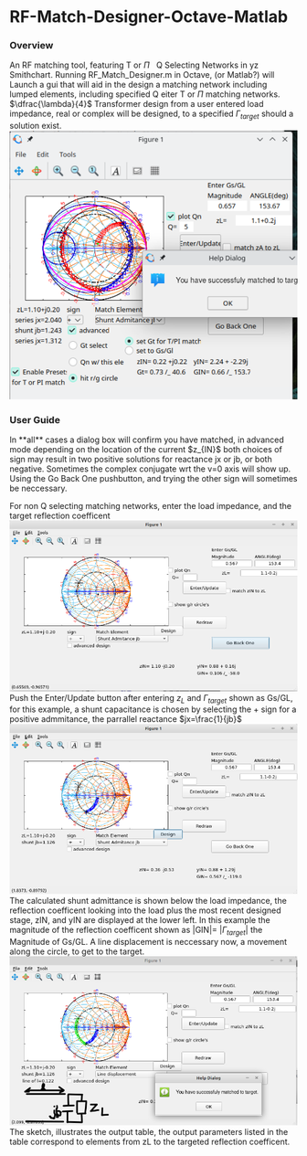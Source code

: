 # RF-Match-Designer-Octave-Matlab
### Overview
An RF matching tool, featuring T or $\Pi$ &nbsp;   Q Selecting Networks in yz Smithchart.  Running RF_Match_Designer.m in Octave, (or Matlab?) will Launch a gui that will aid in the design a matching network including lumped elements, including specified Q eiter T or $\Pi$ matching networks. $\dfrac{\lambda}{4}$ Transformer design from a user entered load impedance, real or complex will be designed, to a specified $\Gamma_{target}$ should a solution exist.  
![Alt](https://github.com/john6h2/RF-Match-Designer-Octave/blob/main/Screenshot_20231012_005042.png)

### User Guide
<p>In **all** cases a dialog box will confirm you have matched, in advanced mode depending on the location of the current $z_{IN}$ both choices of sign may result in two positive solutions for reactance jx or jb, or both negative.  Sometimes the complex conjugate wrt the v=0 axis will show up.  Using the Go Back One pushbutton, and trying the other sign will sometimes be neccessary.</p> 

For non Q selecting matching networks, enter the load impedance, and the target reflection coefficent
![Alt](https://github.com/john6h2/RF-Match-Designer-Octave/blob/main/Docs/images/nonadv1.png)
 Push the Enter/Update button after entering $z_{L}$ and $\Gamma_{target}$ shown as Gs/GL, for this example, a shunt capacitance is chosen by selecting the + sign for a positive admmitance, the parrallel reactance $jx=\frac{1}{jb}$
![Alt](https://github.com/john6h2/RF-Match-Designer-Octave/blob/main/Docs/images/nonadv2.png)
The calculated shunt admittance is shown below the load impedance, the reflection coefficent looking into the load plus the most recent designed stage, zIN, and yIN are displayed at the lower left.  In this example the magnitude of the reflection coefficent shown as |GIN|=  $|\Gamma_{target}|$  the Magnitude of Gs/GL. 
A line displacement is neccessary now, a movement along the circle, to get to the target.
![Alt](https://github.com/john6h2/RF-Match-Designer-Octave/blob/main/Docs/images/nonadv3.png)
The sketch, illustrates the output table, the output parameters listed in the table correspond to elements from zL to the targeted reflection coefficent.
